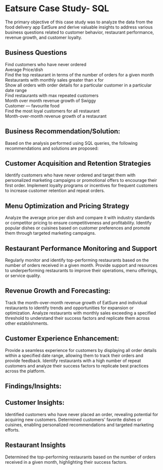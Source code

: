 
# Eatsure Case Study- SQL

The primary objective of this case study was to analyze the data from the food delivery app EatSure and derive valuable insights to address various business questions related to customer behavior, restaurant performance, revenue growth, and customer loyalty.


## Business Questions

Find customers who have never ordered<br/>
Average Price/dish<br/>
Find the top restaurant in terms of the number of orders for a given month<br/>
Restaurants with monthly sales greater than x for<br/>
Show all orders with order details for a particular customer in a particular date range<br/>
Find restaurants with max repeated customers<br/>
Month over month revenue growth of Swiggy<br/>
Customer — favourite food<br/>
Find the most loyal customers for all restaurant<br/>
Month-over-month revenue growth of a restaurant<br/>
## Business Recommendation/Solution: <br/>
Based on the analysis performed using SQL queries, the following recommendations and solutions are proposed:<br/>


## Customer Acquisition and Retention Strategies

Identify customers who have never ordered and target them with personalized marketing campaigns or promotional offers to encourage their first order.
Implement loyalty programs or incentives for frequent customers to increase customer retention and repeat orders.
## Menu Optimization and Pricing Strategy
Analyze the average price per dish and compare it with industry standards or competitor pricing to ensure competitiveness and profitability.
Identify popular dishes or cuisines based on customer preferences and promote them through targeted marketing campaigns.
## Restaurant Performance Monitoring and Support
Regularly monitor and identify top-performing restaurants based on the number of orders received in a given month.
Provide support and resources to underperforming restaurants to improve their operations, menu offerings, or service quality.

## Revenue Growth and Forecasting:
Track the month-over-month revenue growth of EatSure and individual restaurants to identify trends and opportunities for expansion or optimization.
Analyze restaurants with monthly sales exceeding a specified threshold to understand their success factors and replicate them across other establishments.
## Customer Experience Enhancement:
Provide a seamless experience for customers by displaying all order details within a specified date range, allowing them to track their orders and provide feedback.
Identify restaurants with a high number of repeat customers and analyze their success factors to replicate best practices across the platform.
## Findings/Insights:
## Customer Insights:
Identified customers who have never placed an order, revealing potential for acquiring new customers.
Determined customers' favorite dishes or cuisines, enabling personalized recommendations and targeted marketing efforts.
## Restaurant Insights
Determined the top-performing restaurants based on the number of orders received in a given month, highlighting their success factors.


